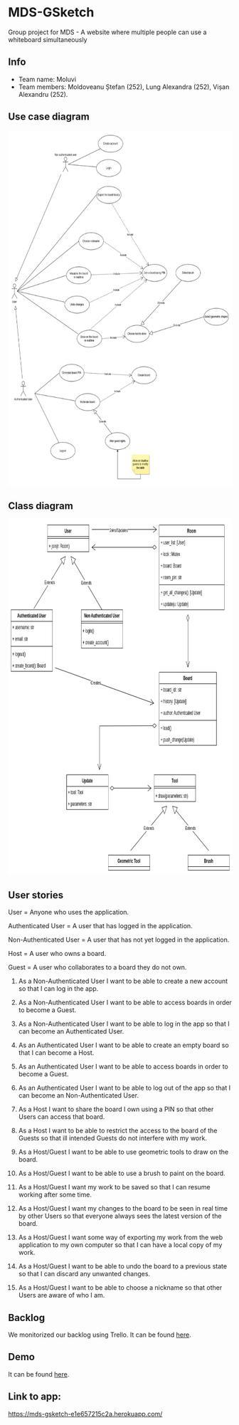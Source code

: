 # MDS-GSketch
Group project for MDS - A website where multiple people can use a whiteboard simultaneously

## Info
- Team name: Moluvi
- Team members: Moldoveanu Ștefan (252), Lung Alexandra (252), Vișan Alexandru (252).



## Use case diagram
<img src = "/uml/use_case.png" width = 800 height = 800>

## Class diagram
<img src = "/uml/class_diagram.png" width = 800 height = 800>

## User stories

User = Anyone who uses the application. 

Authenticated User = A user that has logged in the application.

Non-Authenticated User = A user that has not yet logged in the application.

Host = A user who owns a board. 

Guest = A user who collaborates to a board they do not own. 

1. As a Non-Authenticated User I want to be able to create a new account so that I can log in the app.
2. As a Non-Authenticated User I want to be able to access boards in order to become a Guest.
3. As a Non-Authenticated User I want to be able to log in the app so that I can become an Authenticated User.

4. As an Authenticated User I want to be able to create an empty board so that I can become a Host. 
5. As an Authenticated User I want to be able to access boards in order to become a Guest.
6. As an Authenticated User I want to be able to log out of the app so that I can become an Non-Authenticated User.

7. As a Host I want to share the board I own using a PIN so that other Users can access that board.
8. As a Host I want to be able to restrict the access to the board of the Guests so that ill intended Guests do not interfere with my work. 

9. As a Host/Guest I want to be able to use geometric tools to draw on the board.
10. As a Host/Guest I want to be able to use a brush to paint on the board.
11. As a Host/Guest I want my work to be saved so that I can resume working after some time. 
12. As a Host/Guest I want my changes to the board to be seen in real time by other Users so that everyone always sees the latest version of the board. 
13. As a Host/Guest I want some way of exporting my work from the web application to my own computer so that I can have a local copy of my work. 
14. As a Host/Guest I want to be able to undo the board to a previous state so that I can discard any unwanted changes. 
15. As a Host/Guest I want to be able to choose a nickname so that other Users are aware of who I am. 

## Backlog 

We monitorized our backlog using Trello. It can be found [here](https://trello.com/b/wWCwnMpM/mds).

## Demo 

It can be found [here](https://youtu.be/GU9pFRf1rcA).

## Link to app:
https://mds-gsketch-e1e657215c2a.herokuapp.com/
